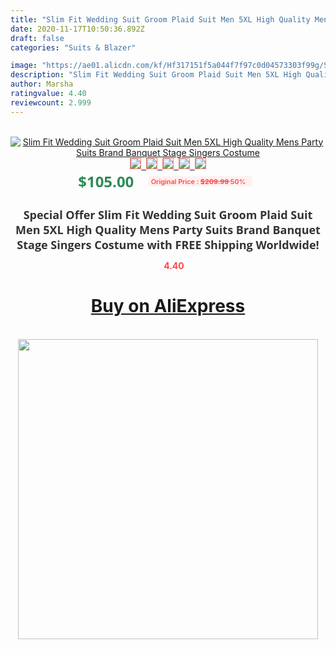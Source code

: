 ```yaml
---
title: "Slim Fit Wedding Suit Groom Plaid Suit Men 5XL High Quality Mens Party Suits Brand Banquet Stage Singers Costume"
date: 2020-11-17T10:50:36.892Z
draft: false
categories: "Suits & Blazer"

image: "https://ae01.alicdn.com/kf/Hf317151f5a044f7f97c0d04573303f99g/Slim-Fit-Wedding-Suit-Groom-Plaid-Suit-Men-5XL-High-Quality-Mens-Party-Suits-Brand-Banquet.jpg"
description: "Slim Fit Wedding Suit Groom Plaid Suit Men 5XL High Quality Mens Party Suits Brand Banquet Stage Singers Costume"
author: Marsha
ratingvalue: 4.40
reviewcount: 2.999
---
```

<br>
<div style="text-align: center;">
<a href="https://s.click.aliexpress.com/e/_ASPha9" target="_blank" rel="nofollow noopener noreferrer"><img alt="Slim Fit Wedding Suit Groom Plaid Suit Men 5XL High Quality Mens Party Suits Brand Banquet Stage Singers Costume" class="magnifier-image" src="https://ae01.alicdn.com/kf/Hf317151f5a044f7f97c0d04573303f99g/Slim-Fit-Wedding-Suit-Groom-Plaid-Suit-Men-5XL-High-Quality-Mens-Party-Suits-Brand-Banquet.jpg_640x640.jpg">
<br>
<img style="border:1px solid salmon" src="https://ae01.alicdn.com/kf/Hf317151f5a044f7f97c0d04573303f99g/Slim-Fit-Wedding-Suit-Groom-Plaid-Suit-Men-5XL-High-Quality-Mens-Party-Suits-Brand-Banquet.jpg_120x120.jpg">&nbsp;&nbsp;<img style="border:1px solid salmon" src="https://ae01.alicdn.com/kf/Hcbf3ee70e2464677a7ef8b38016d03bcS/Slim-Fit-Wedding-Suit-Groom-Plaid-Suit-Men-5XL-High-Quality-Mens-Party-Suits-Brand-Banquet.jpg_120x120.jpg">&nbsp;&nbsp;<img style="border:1px solid salmon" src="https://ae01.alicdn.com/kf/H0b3a87f76cc6432d88bea9eea1b8767cQ/Slim-Fit-Wedding-Suit-Groom-Plaid-Suit-Men-5XL-High-Quality-Mens-Party-Suits-Brand-Banquet.jpg_120x120.jpg">&nbsp;&nbsp;<img style="border:1px solid salmon" src="https://ae01.alicdn.com/kf/H7f3bd9d48a4941f1a70af3a84b5d0620D/Slim-Fit-Wedding-Suit-Groom-Plaid-Suit-Men-5XL-High-Quality-Mens-Party-Suits-Brand-Banquet.jpg_120x120.jpg">&nbsp;&nbsp;<img style="border:1px solid salmon" src="https://ae01.alicdn.com/kf/H181cd61790d548549c9d0e5080983e58B/Slim-Fit-Wedding-Suit-Groom-Plaid-Suit-Men-5XL-High-Quality-Mens-Party-Suits-Brand-Banquet.jpg_120x120.jpg"></a></div><br0>
<div style="text-align: center;"><span style="background-color: white; border: 0px; box-sizing: border-box; color: seagreen; display: inline-block; font-family: &quot;open sans&quot; , &quot;arial&quot; , &quot;helvetica&quot; , sans-serif , &quot;heiti&quot;; font-size: 24px; font-stretch: inherit; font-weight: 700; line-height: inherit; margin: 0px 10px 0px 0px; padding: 0px; vertical-align: middle;">$105.00 </span>
<span style="background: rgb(255 , 241 , 241); border-radius: 3px; border: 0px; box-sizing: border-box; color: #ff4747; display: inline-block; font-family: inherit; font-size: 12px; font-stretch: inherit; font-style: inherit; font-variant: inherit; font-weight: 600; line-height: inherit; margin: 0px; padding: 2px 5px; transform: scale(0.9); vertical-align: middle;">Original Price : <b style="text-decoration: line-through;">$209.99 </b> 50%&nbsp;&nbsp;</span></div>
<h1 style="color: #333333; display: inline-block; font-family: &quot;open sans&quot; , &quot;arial&quot; , &quot;helvetica&quot; , sans-serif , &quot;heiti&quot;; font-size: 18px; font-stretch: inherit; font-weight: 700; text-align: center;">Special Offer Slim Fit Wedding Suit Groom Plaid Suit Men 5XL High Quality Mens Party Suits Brand Banquet Stage Singers Costume with FREE Shipping Worldwide!</h1>
<div style="color: #ff4747; text-align: center;">
<img src="https://4.bp.blogspot.com/-M0ZcTcb-5uY/XleCXlxnR4I/AAAAAAAAAEc/OrjgMkXV1oMQFaCRZj5HQwOCBcu3w1FegCPcBGAYYCw/s1600/star.png" style="height: 15px;">&nbsp;<b>4.40</b></div>
<div class="button_cont" align="center"><a class="buynow_a" href="https://s.click.aliexpress.com/e/_ASPha9" target="_blank" rel="nofollow noopener noreferrer"><H1>Buy on AliExpress</H1></a></div><br>
<div class="separator" style="clear: both; text-align: center;">
<img src="https://lh3.googleusercontent.com/-pTy5HemUv9M/XlePHvY0dAI/AAAAAAAAAE4/0nX5iRUoIWY8eMW9Dpxeirr157OZliDIgCLcBGAsYHQ/s1600/badge.gif" width="480">
</div>
